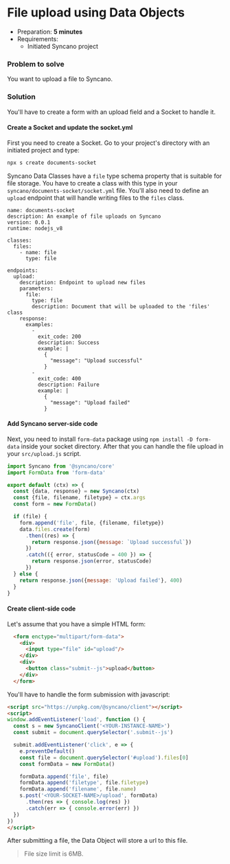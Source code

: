 # File upload using Data Objects

* Preparation: **5 minutes**
* Requirements:
  * Initiated Syncano project

### Problem to solve

You want to upload a file to Syncano.

### Solution

You'll have to create a form with an upload field and a Socket to handle it.

#### Create a Socket and update the socket.yml

First you need to create a Socket. Go to your project's directory with an initiated project and type:

```sh
npx s create documents-socket
```

Syncano Data Classes have a `file` type schema property that is suitable for file storage. You have to create a class with this type in your `syncano/documents-socket/socket.yml` file. You'll also need to define an `upload` endpoint that will handle writing files to the `files` class.

```
name: documents-socket
description: An example of file uploads on Syncano
version: 0.0.1
runtime: nodejs_v8

classes:
  files:
    - name: file
      type: file

endpoints:
  upload:
    description: Endpoint to upload new files
    parameters:
      file:
        type: file
        description: Document that will be uploaded to the 'files' class
    response:
      examples:
        -
          exit_code: 200
          description: Success
          example: |
            {
              "message": "Upload successful"
            }
        -
          exit_code: 400
          description: Failure
          example: |
            {
              "message": "Upload failed"
            }

```

#### Add Syncano server-side code

Next, you need to install `form-data` package using `npm install -D form-data` inside your socket directory. After that you can handle the file upload in your `src/upload.js` script.

```js
import Syncano from '@syncano/core'
import FormData from 'form-data'

export default (ctx) => {
  const {data, response} = new Syncano(ctx)
  const {file, filename, filetype} = ctx.args
  const form = new FormData()

  if (file) {
    form.append('file', file, {filename, filetype})
    data.files.create(form)
      .then((res) => {
        return response.json({message: `Upload successful`})
      })
      .catch(({ error, statusCode = 400 }) => {
        return response.json(error, statusCode)
      })
  } else {
    return response.json({message: 'Upload failed'}, 400)
  }
}

```

#### Create client-side code

Let's assume that you have a simple HTML form:

```html
  <form enctype="multipart/form-data">
    <div>
      <input type="file" id="upload"/>
    </div>
    <div>
      <button class="submit--js">upload</button>
    </div>
  </form>

```

You'll have to handle the form submission with javascript:

```html
<script src="https://unpkg.com/@syncano/client"></script>
<script>
window.addEventListener('load', function () {
  const s = new SyncanoClient('<YOUR-INSTANCE-NAME>')
  const submit = document.querySelector('.submit--js')

  submit.addEventListener('click', e => {
    e.preventDefault()
    const file = document.querySelector('#upload').files[0]
    const formData = new FormData()

    formData.append('file', file)
    formData.append('filetype', file.filetype)
    formData.append('filename', file.name)
    s.post('<YOUR-SOCKET-NAME>/upload', formData)
      .then(res => { console.log(res) })
      .catch(err => { console.error(err) })
  })
})
</script>
```

After submitting a file, the Data Object will store a url to this file.

> File size limit is 6MB.
